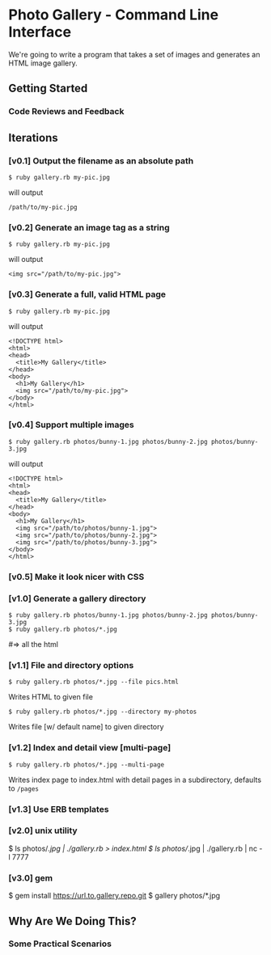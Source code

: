# Photo Gallery - Command Line Interface

We're going to write a program that takes a set of images and generates an HTML image gallery.

## Getting Started

### Code Reviews and Feedback

## Iterations

### [v0.1] Output the filename as an absolute path
```shell
$ ruby gallery.rb my-pic.jpg
```

will output

```
/path/to/my-pic.jpg
```

### [v0.2] Generate an image tag as a string
```shell
$ ruby gallery.rb my-pic.jpg
```

will output

```
<img src="/path/to/my-pic.jpg">
```

### [v0.3] Generate a full, valid HTML page
```shell
$ ruby gallery.rb my-pic.jpg
```

will output

```
<!DOCTYPE html>
<html>
<head>
  <title>My Gallery</title>
</head>
<body>
  <h1>My Gallery</h1>
  <img src="/path/to/my-pic.jpg">
</body>
</html>
```

### [v0.4] Support multiple images
```shell
$ ruby gallery.rb photos/bunny-1.jpg photos/bunny-2.jpg photos/bunny-3.jpg
```

will output

```
<!DOCTYPE html>
<html>
<head>
  <title>My Gallery</title>
</head>
<body>
  <h1>My Gallery</h1>
  <img src="/path/to/photos/bunny-1.jpg">
  <img src="/path/to/photos/bunny-2.jpg">
  <img src="/path/to/photos/bunny-3.jpg">
</body>
</html>
```

### [v0.5] Make it look nicer with CSS

### [v1.0] Generate a gallery directory
```shell
$ ruby gallery.rb photos/bunny-1.jpg photos/bunny-2.jpg photos/bunny-3.jpg
$ ruby gallery.rb photos/*.jpg
```
 #=> all the html

### [v1.1] File and directory options
```shell
$ ruby gallery.rb photos/*.jpg --file pics.html
```
Writes HTML to given file

```shell
$ ruby gallery.rb photos/*.jpg --directory my-photos
```
Writes file [w/ default name] to given directory

### [v1.2] Index and detail view [multi-page]
```shell
$ ruby gallery.rb photos/*.jpg --multi-page
```
Writes index page to index.html with detail pages in a subdirectory, defaults to `/pages`

### [v1.3] Use ERB templates


### [v2.0] unix utility
 $ ls photos/*.jpg | ./gallery.rb > index.html
 $ ls photos/*.jpg | ./gallery.rb | nc -l 7777

### [v3.0] gem
 $ gem install https://url.to.gallery.repo.git
 $ gallery photos/*.jpg

## Why Are We Doing This?

### Some Practical Scenarios
